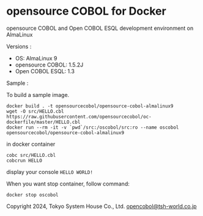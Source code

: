 # opensource COBOL for Docker

opensource COBOL and Open COBOL ESQL development environment on AlmaLinux

Versions :
- OS: AlmaLinux 9
- opensource COBOL: 1.5.2J
- Open COBOL ESQL: 1.3

Sample :

To build a sample image.
```
docker build . -t opensourcecobol/opensource-cobol-almalinux9
wget -O src/HELLO.cbl https://raw.githubusercontent.com/opensourcecobol/oc-dockerfile/master/HELLO.cbl
docker run --rm -it -v `pwd`/src:/oscobol/src:ro --name oscobol opensourcecobol/opensource-cobol-almalinux9
```

in docker container

```
cobc src/HELLO.cbl
cobcrun HELLO
```

display your console `HELLO WORLD!`

When you want stop container, follow command:

```
docker stop oscobol
```

Copyright 2024, Tokyo System House Co., Ltd. <opencobol@tsh-world.co.jp>

